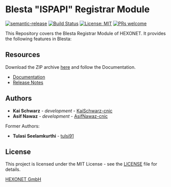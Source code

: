 # Blesta "ISPAPI" Registrar Module

[![semantic-release](https://img.shields.io/badge/%20%20%F0%9F%93%A6%F0%9F%9A%80-semantic--release-e10079.svg)](https://github.com/semantic-release/semantic-release)
[![Build Status](https://github.com/centralnicgroup-opensource/rtldev-middleware-blesta-ispapi-registrar/workflows/Release/badge.svg?branch=master)](https://github.com/centralnicgroup-opensource/rtldev-middleware-blesta-ispapi-registrar/workflows/Release/badge.svg?branch=master)
[![License: MIT](https://img.shields.io/badge/License-MIT-blue.svg)](https://opensource.org/licenses/MIT)
[![PRs welcome](https://img.shields.io/badge/PRs-welcome-brightgreen.svg)](https://github.com/hexonet/php-sdk/blob/master/CONTRIBUTING.md)

This Repository covers the Blesta Registrar Module of HEXONET. It provides the following features in Blesta:

## Resources

Download the ZIP archive [here](https://github.com/centralnicgroup-opensource/rtldev-middleware-blesta-ispapi-registrar/raw/master/blesta-ispapi-registrar-latest.zip) and follow the Documentation.

- [Documentation](https://centralnicgroup-public.github.io/rtldev-middleware-documentation/docs/hexonet/blesta/)
- [Release Notes](https://github.com/centralnicgroup-opensource/rtldev-middleware-blesta-ispapi-registrar/releases)

## Authors

- **Kai Schwarz** - _development_ - [KaiSchwarz-cnic](https://github.com/kaischwarz-cnic)
- **Asif Nawaz** - _development_ - [AsifNawaz-cnic](https://github.com/asifnawaz-cnic)

Former Authors:

- **Tulasi Seelamkurthi** - [tulsi91](//github.com/tulsi91)

## License

This project is licensed under the MIT License - see the [LICENSE](https://github.com/centralnicgroup-opensource/rtldev-middleware-blesta-ispapi-registrar/blob/master/LICENSE) file for details.

[HEXONET GmbH](https://hexonet.net)
